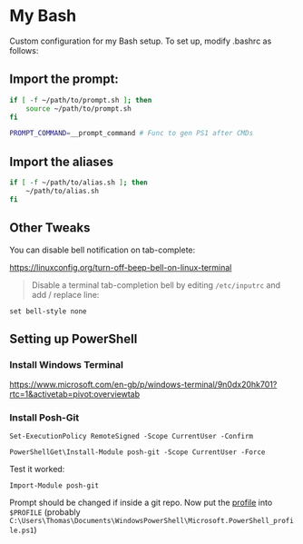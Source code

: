 # My Bash


Custom configuration for my Bash setup. To set up, modify .bashrc as follows:

## Import the prompt:

```bash
if [ -f ~/path/to/prompt.sh ]; then
    source ~/path/to/prompt.sh
fi
```

```bash
PROMPT_COMMAND=__prompt_command # Func to gen PS1 after CMDs
```

## Import the aliases

```bash
if [ -f ~/path/to/alias.sh ]; then
    ~/path/to/alias.sh
fi
```

## Other Tweaks

You can disable bell notification on tab-complete:

https://linuxconfig.org/turn-off-beep-bell-on-linux-terminal

> Disable a terminal tab-completion bell by editing `/etc/inputrc` and add / replace line:

```
set bell-style none
```

## Setting up PowerShell

### Install Windows Terminal

https://www.microsoft.com/en-gb/p/windows-terminal/9n0dx20hk701?rtc=1&activetab=pivot:overviewtab

### Install Posh-Git

```
Set-ExecutionPolicy RemoteSigned -Scope CurrentUser -Confirm
```

```
PowerShellGet\Install-Module posh-git -Scope CurrentUser -Force
```

Test it worked:

```
Import-Module posh-git
```

Prompt should be changed if inside a git repo. Now put the [profile](Microsoft.PowerShell_profile.ps1) into `$PROFILE` (probably `C:\Users\Thomas\Documents\WindowsPowerShell\Microsoft.PowerShell_profile.ps1`)
